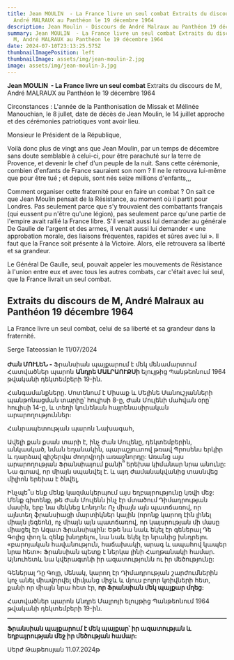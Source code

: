 ```yaml
---
title: Jean MOULIN  - La France livre un seul combat Extraits du discours de M,
  André MALRAUX au Panthéon le 19 décembre 1964
description: Jean Moulin - Discours de André Malraux au Panthéon 19 décembre 1964
summary: Jean MOULIN  - La France livre un seul combat Extraits du discours de
  M, André MALRAUX au Panthéon le 19 décembre 1964
date: 2024-07-10T23:13:25.575Z
thumbnailImagePosition: left
thumbnailImage: assets/img/jean-moulin-2.jpg
image: assets/img/jean-moulin-3.jpg
---
```

**Jean MOULIN  - La France livre un seul combat**
Extraits du discours de M, André MALRAUX au Panthéon le 19 décembre 1964

Circonstances :
L'année de la Panthonisation de Missak et Mélinée Manouchian, le 8 jullet, date de décès de Jean Moulin, le 14 juillet approche et des cérémonies patriotiques vont avoir lieu. 

Monsieur le Président de la République,

Voilà donc plus de vingt ans que Jean Moulin, par un temps de décembre sans doute semblable à celui-ci, pour être parachuté sur la terre de Provence, et devenir le chef d'un peuple de la nuit. Sans cette cérémonie, combien d'enfants de France sauraient son nom ? Il ne le retrouva lui-même que pour être tué ; et depuis, sont nés seize millions d'enfants,,,

Comment organiser cette fraternité pour en faire un combat ? On sait ce que Jean Moulin pensait de la Résistance, au moment où il partit pour Londres. Pas seulement parce que s'y trouvaient des combattants français (qui eussent pu n'être qu'une légion), pas seulement parce qu'une partie de l'empire avait rallié la France libre. S'il venait aussi lui demander au générale De Gaulle de l'argent et des armes, il venait aussi lui demander « une approbation morale, des liaisons fréquentes, rapides et sûres avec lui ». Il faut que la France soit présente à la Victoire. Alors, elle retrouvera sa liberté et sa grandeur. 

Le Général De Gaulle, seul, pouvait appeler les mouvements de Résistance à l'union entre eux et avec tous les autres combats, car c'était avec lui seul, que la France livrait un seul combat. 

## Extraits du discours de M, André Malraux au Panthéon 19  décembre 1964

La France livre un seul combat, celui de sa liberté et sa grandeur dans la fraternité. 

Serge Tateossian le 11/07/2024 \
\
**Ժան ՄՈՒԼԵՆ -** Ֆրանսիան պայքարում է մեկ մենամարտում
Հատվածներ պարոն **Անդրե ՄԱԼՐԱՈՒՔՍի** ելույթից Պանթեոնում 1964 թվականի դեկտեմբերի 19-ին.

Հանգամանքները.
Մոտենում է Միսաք և Մելինե Մանուշյանների պանթոնացման տարիը՝ հուլիսի 8-ը, Ժան Մուլենի մահվան օրը՝ հուլիսի 14-ը, և տեղի կունենան հայրենասիրական արարողություններ։

Հանրապետության պարոն Նախագահ,

Ավելի քան քսան տարի է, ինչ Ժան Մուլենը, դեկտեմբերին, անկասկած, նման եղանակին, պարաշյուտով թռավ Պրոսենս երկիր և դարձավ գիշերվա ժողովրդի առաջնորդը: Առանց այս արարողության Ֆրանսիայում քանի՞ երեխա կիմանար նրա անունը: Նա գտավ, որ միայն սպանվել է. և այդ ժամանակվանից տասնվեց միլիոն երեխա է ծնվել,

Ինչպե՞ս ենք մենք կազմակերպում այս եղբայրությունը կռվի մեջ: Մենք գիտենք, թե Ժան Մուլենն ինչ էր մտածում Դիմադրության մասին, երբ նա մեկնեց Լոնդոն: Ոչ միայն այն պատճառով, որ այնտեղ ֆրանսիացի մարտիկներ կային (որոնք կարող էին լինել միայն լեգեոն), ոչ միայն այն պատճառով, որ կայսրության մի մասը միացել էր Ազատ Ֆրանսիային: Եթե ​​նա նաև եկել էր գեներալ Դե Գոլից փող և զենք խնդրելու, նա նաև եկել էր նրանից խնդրելու «բարոյական հավանություն, հաճախակի, արագ և ապահով կապեր նրա հետ»։ Ֆրանսիան պետք է ներկա լինի Հաղթանակի համար. Այնուհետև նա կվերագտնի իր ազատությունն ու իր մեծությունը:

Գեներալ Դը Գոլը, մենակ, կարող էր Դիմադրության շարժումներին կոչ անել միավորվել միմյանց միջև և մյուս բոլոր կռիվների հետ, քանի որ միայն նրա հետ էր, **որ Ֆրանսիան մեկ պայքար մղեց:**

Հատվածներ պարոն Անդրե Մալրոյի ելույթից Պանթեոնում 1964 թվականի դեկտեմբերի 19-ին.

- - -

**Ֆրանսիան պայքարում է մեկ պայքար՝ իր ազատության և եղբայրության մեջ իր մեծության համար:**

Սերժ Թաթեոսյան 11.07.2024թ
